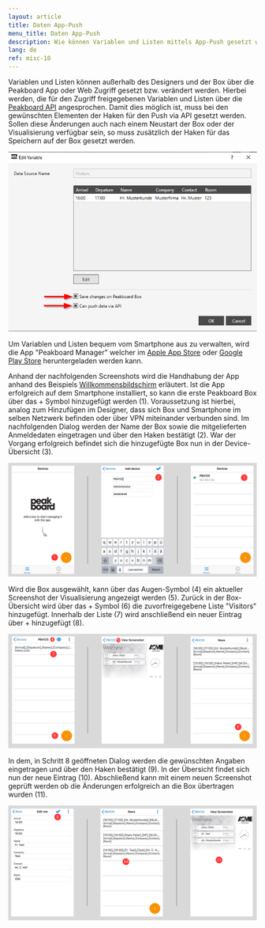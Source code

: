 ```yaml
---
layout: article
title: Daten App-Push
menu_title: Daten App-Push
description: Wie können Variablen und Listen mittels App-Push gesetzt werden.
lang: de
ref: misc-10
---
```


Variablen und Listen können außerhalb des Designers und der Box über die Peakboard App oder Web Zugriff gesetzt bzw. verändert werden.
Hierbei werden, die für den Zugriff freigegebenen Variablen und Listen über die [Peakboard API](/misc/07-de-API.html) angesprochen.
Damit dies möglich ist, muss bei den gewünschten Elementen der Haken für den Push via API gesetzt werden.
Sollen diese Änderungen auch nach einem Neustart der Box oder der Visualisierung verfügbar sein, so muss zusätzlich der Haken für das Speichern auf der Box gesetzt werden.

![image1](/assets/images/instant_boards/web/img0.png)

Um Variablen und Listen bequem vom Smartphone aus zu verwalten, wird die App "Peakboard Manager" welcher im [Apple App Store](https://itunes.apple.com/de/app/peakboard-manager/id1148615440?mt=8) oder [Google Play Store](https://play.google.com/store/apps/details?id=com.peakboard.manager&hl=de) heruntergeladen werden kann.

Anhand der nachfolgenden Screenshots wird die Handhabung der App anhand des Beispiels [Willkommensbildschirm](/tutorials/Instant%20Boards/05-de-welcome.html) erläutert.
Ist die App erfolgreich auf dem Smartphone installiert, so kann die erste Peakboard Box über das + Symbol hinzugefügt werden (1). 
Voraussetzung ist hierbei, analog zum Hinzufügen im Designer, dass sich Box und Smartphone im selben Netzwerk befinden oder über VPN  miteinander verbunden sind.
Im nachfolgenden Dialog werden der Name der Box sowie die mitgelieferten Anmeldedaten eingetragen und über den Haken bestätigt (2).
War der Vorgang erfolgreich befindet sich die hinzugefügte Box nun in der Device-Übersicht (3).

![img0](/assets/images/instant_boards/app/img0.png)

Wird die Box ausgewählt, kann über das Augen-Symbol (4) ein aktueller Screenshot der Visualisierung angezeigt werden (5).
Zurück in der Box-Übersicht wird über das + Symbol (6) die zuvorfreigegebene Liste "Visitors" hinzugefügt.
Innerhalb der Liste (7) wird anschließend ein neuer Eintrag über + hinzugefügt (8).

![img1](/assets/images/instant_boards/app/img1.png)

In dem, in Schritt 8 geöffneten Dialog werden die gewünschten Angaben eingetragen und über den Haken bestätigt (9).
In der Übersicht findet sich nun der neue Eintrag (10).
Abschließend kann mit einem neuen Screenshot geprüft werden ob die Änderungen erfolgreich an die Box übertragen wurden (11).

![img2](/assets/images/instant_boards/app/img2.png)